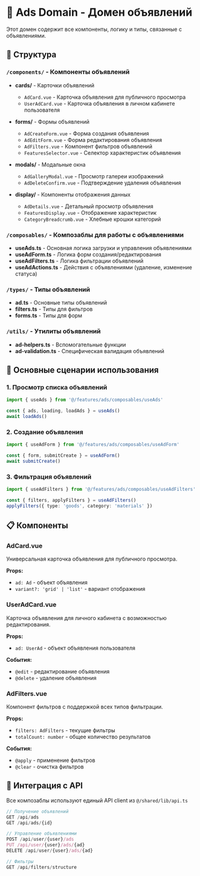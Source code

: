 # 📢 Ads Domain - Домен объявлений

Этот домен содержит все компоненты, логику и типы, связанные с объявлениями.

## 📁 Структура

### `/components/` - Компоненты объявлений
- **cards/** - Карточки объявлений
  - `AdCard.vue` - Карточка объявления для публичного просмотра
  - `UserAdCard.vue` - Карточка объявления в личном кабинете пользователя
  
- **forms/** - Формы объявлений
  - `AdCreateForm.vue` - Форма создания объявления
  - `AdEditForm.vue` - Форма редактирования объявления
  - `AdFilters.vue` - Компонент фильтров объявлений
  - `FeaturesSelector.vue` - Селектор характеристик объявления
  
- **modals/** - Модальные окна
  - `AdGalleryModal.vue` - Просмотр галереи изображений
  - `AdDeleteConfirm.vue` - Подтверждение удаления объявления
  
- **display/** - Компоненты отображения данных
  - `AdDetails.vue` - Детальный просмотр объявления
  - `FeaturesDisplay.vue` - Отображение характеристик
  - `CategoryBreadcrumb.vue` - Хлебные крошки категорий

### `/composables/` - Композаблы для работы с объявлениями
- **useAds.ts** - Основная логика загрузки и управления объявлениями
- **useAdForm.ts** - Логика форм создания/редактирования
- **useAdFilters.ts** - Логика фильтрации объявлений
- **useAdActions.ts** - Действия с объявлениями (удаление, изменение статуса)

### `/types/` - Типы объявлений
- **ad.ts** - Основные типы объявлений
- **filters.ts** - Типы для фильтров
- **forms.ts** - Типы для форм

### `/utils/` - Утилиты объявлений
- **ad-helpers.ts** - Вспомогательные функции
- **ad-validation.ts** - Специфическая валидация объявлений

## 🎯 Основные сценарии использования

### 1. Просмотр списка объявлений
```typescript
import { useAds } from '@/features/ads/composables/useAds'

const { ads, loading, loadAds } = useAds()
await loadAds()
```

### 2. Создание объявления
```typescript
import { useAdForm } from '@/features/ads/composables/useAdForm'

const { form, submitCreate } = useAdForm()
await submitCreate()
```

### 3. Фильтрация объявлений
```typescript
import { useAdFilters } from '@/features/ads/composables/useAdFilters'

const { filters, applyFilters } = useAdFilters()
applyFilters({ type: 'goods', category: 'materials' })
```

## 📋 Компоненты

### AdCard.vue
Универсальная карточка объявления для публичного просмотра.

**Props:**
- `ad: Ad` - объект объявления
- `variant?: 'grid' | 'list'` - вариант отображения

### UserAdCard.vue  
Карточка объявления для личного кабинета с возможностью редактирования.

**Props:**
- `ad: UserAd` - объект объявления пользователя

**События:**
- `@edit` - редактирование объявления
- `@delete` - удаление объявления

### AdFilters.vue
Компонент фильтров с поддержкой всех типов фильтрации.

**Props:**
- `filters: AdFilters` - текущие фильтры
- `totalCount: number` - общее количество результатов

**События:**
- `@apply` - применение фильтров
- `@clear` - очистка фильтров

## 🔄 Интеграция с API

Все композаблы используют единый API client из `@/shared/lib/api.ts`

```typescript
// Получение объявлений
GET /api/ads
GET /api/ads/{id}

// Управление объявлениями
POST /api/user/{user}/ads
PUT /api/user/{user}/ads/{ad}
DELETE /api/user/{user}/ads/{ad}

// Фильтры
GET /api/filters/structure
```
